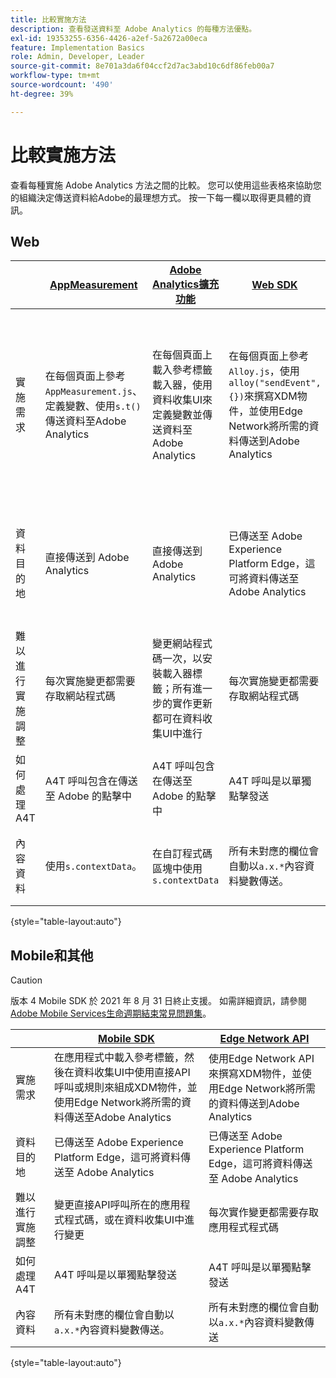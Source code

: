 ```yaml
---
title: 比較實施方法
description: 查看發送資料至 Adobe Analytics 的每種方法優點。
exl-id: 19353255-6356-4426-a2ef-5a2672a00eca
feature: Implementation Basics
role: Admin, Developer, Leader
source-git-commit: 8e701a3da6f04ccf2d7ac3abd10c6df86feb00a7
workflow-type: tm+mt
source-wordcount: '490'
ht-degree: 39%

---
```


# 比較實施方法

查看每種實施 Adobe Analytics 方法之間的比較。 您可以使用這些表格來協助您的組織決定傳送資料給Adobe的最理想方式。 按一下每一欄以取得更具體的資訊。

## Web

| | [AppMeasurement](/help/implement/js/overview.md) | [Adobe Analytics擴充功能](/help/implement/launch/overview.md) | [Web SDK](/help/implement/aep-edge/web-sdk/overview.md#web-sdk) | [Web SDK擴充功能](/help/implement/aep-edge/web-sdk/overview.md#web-sdk-extension) |
| --- | --- | --- | --- | --- |
| 實施需求 | 在每個頁面上參考`AppMeasurement.js`、定義變數、使用`s.t()`傳送資料至Adobe Analytics | 在每個頁面上載入參考標籤載入器，使用資料收集UI來定義變數並傳送資料至Adobe Analytics | 在每個頁面上參考`Alloy.js`，使用`alloy("sendEvent",{})`來撰寫XDM物件，並使用Edge Network將所需的資料傳送到Adobe Analytics | 在每個頁面上，參考標籤載入器會使用資料收集UI來撰寫XDM物件，並使用Edge Network將所需的資料傳送到Adobe Analytics |
| 資料目的地 | 直接傳送到 Adobe Analytics | 直接傳送到 Adobe Analytics | 已傳送至 Adobe Experience Platform Edge，這可將資料傳送至 Adobe Analytics | 已傳送至 Adobe Experience Platform Edge，這可將資料傳送至 Adobe Analytics |
| 難以進行實施調整 | 每次實施變更都需要存取網站程式碼 | 變更網站程式碼一次，以安裝載入器標籤；所有進一步的實作更新都可在資料收集UI中進行 | 每次實施變更都需要存取網站程式碼 | 變更網站程式碼一次，以安裝載入器標籤；所有進一步的實作更新都可在資料收集UI中進行 |
| 如何處理 A4T | A4T 呼叫包含在傳送至 Adobe 的點擊中 | A4T 呼叫包含在傳送至 Adobe 的點擊中 | A4T 呼叫是以單獨點擊發送 | A4T 呼叫是以單獨點擊發送 |
| 內容資料 | 使用`s.contextData`。 | 在自訂程式碼區塊中使用`s.contextData` | 所有未對應的欄位會自動以`a.x.*`內容資料變數傳送。 | 所有未對應的欄位會自動以`a.x.*`內容資料變數傳送。 |

{style="table-layout:auto"}

## Mobile和其他

>[!CAUTION]
>
>版本 4 Mobile SDK 於 2021 年 8 月 31 日終止支援。 如需詳細資訊，請參閱[Adobe Mobile Services生命週期結束常見問題集](https://experienceleague.adobe.com/docs/discontinued/using/mobile-services.html?lang=zh-Hant)。


| | [Mobile SDK](/help/implement/aep-edge/mobile-sdk/overview.md) | [Edge Network API](/help/implement/aep-edge/api/overview.md) |
| --- | --- | --- |
| 實施需求 | 在應用程式中載入參考標籤，然後在資料收集UI中使用直接API呼叫或規則來組成XDM物件，並使用Edge Network將所需的資料傳送至Adobe Analytics | 使用Edge Network API來撰寫XDM物件，並使用Edge Network將所需的資料傳送到Adobe Analytics |
| 資料目的地 | 已傳送至 Adobe Experience Platform Edge，這可將資料傳送至 Adobe Analytics | 已傳送至 Adobe Experience Platform Edge，這可將資料傳送至 Adobe Analytics |
| 難以進行實施調整 | 變更直接API呼叫所在的應用程式程式碼，或在資料收集UI中進行變更 | 每次實作變更都需要存取應用程式程式碼 |
| 如何處理 A4T | A4T 呼叫是以單獨點擊發送 | A4T 呼叫是以單獨點擊發送 |
| 內容資料 | 所有未對應的欄位會自動以`a.x.*`內容資料變數傳送。 | 所有未對應的欄位會自動以`a.x.*`內容資料變數傳送 |

{style="table-layout:auto"}
